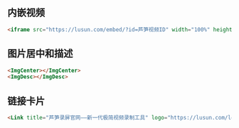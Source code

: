 ## 内嵌视频

```html
<iframe src="https://lusun.com/embed/?id=芦笋视频ID" width="100%" height="500px" scrolling="no" border="0" frameborder="no" framespacing="0" allowfullscreen="true"></iframe>
```

## 图片居中和描述

```html
<ImgCenter></ImgCenter>
<ImgDesc></ImgDesc>
```

## 链接卡片

```html
<Link title="芦笋录屏官网——新一代极简视频录制工具" logo="https://lusun.com/logo.png" url="https://lusun.com"></Link>
```